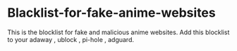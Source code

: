 # Blacklist-for-fake-anime-websites
This is the blocklist for fake and malicious anime websites.
Add this blocklist to your adaway , ublock , pi-hole , adguard.  
